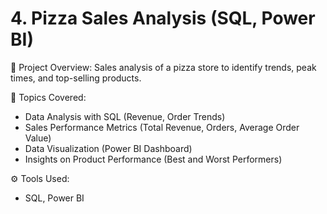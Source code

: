 # 4. Pizza Sales Analysis (SQL, Power BI)
  📝 Project Overview:
  Sales analysis of a pizza store to identify trends, peak times, and top-selling products.

  📂 Topics Covered:

  - Data Analysis with SQL (Revenue, Order Trends)
  - Sales Performance Metrics (Total Revenue, Orders, Average Order Value)
  - Data Visualization (Power BI Dashboard)
  - Insights on Product Performance (Best and Worst Performers)

  ⚙️ Tools Used:
  - SQL, Power BI
